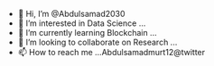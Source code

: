 - 👋 Hi, I’m @Abdulsamad2030
- 👀 I’m interested in Data Science ...
- 🌱 I’m currently learning Blockchain ...
- 💞️ I’m looking to collaborate on Research ...
- 📫 How to reach me ...Abdulsamadmurt12@twitter

<!---
Abdulsamad2030/Abdulsamad2030 is a ✨ special ✨ repository because its `README.md` (this file) appears on your GitHub profile.
You can click the Preview link to take a look at your changes.
--->
